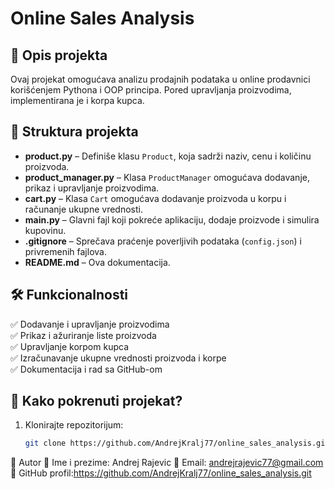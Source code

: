 # Online Sales Analysis

## 📌 Opis projekta
Ovaj projekat omogućava analizu prodajnih podataka u online prodavnici korišćenjem Pythona i OOP principa. Pored upravljanja proizvodima, implementirana je i korpa kupca.

## 📂 Struktura projekta
- **product.py** – Definiše klasu `Product`, koja sadrži naziv, cenu i količinu proizvoda.
- **product_manager.py** – Klasa `ProductManager` omogućava dodavanje, prikaz i upravljanje proizvodima.
- **cart.py** – Klasa `Cart` omogućava dodavanje proizvoda u korpu i računanje ukupne vrednosti.
- **main.py** – Glavni fajl koji pokreće aplikaciju, dodaje proizvode i simulira kupovinu.
- **.gitignore** – Sprečava praćenje poverljivih podataka (`config.json`) i privremenih fajlova.
- **README.md** – Ova dokumentacija.

## 🛠 Funkcionalnosti
✅ Dodavanje i upravljanje proizvodima  
✅ Prikaz i ažuriranje liste proizvoda  
✅ Upravljanje korpom kupca  
✅ Izračunavanje ukupne vrednosti proizvoda i korpe  
✅ Dokumentacija i rad sa GitHub-om  

## 🚀 Kako pokrenuti projekat?
1. Klonirajte repozitorijum:
   ```bash
   git clone https://github.com/AndrejKralj77/online_sales_analysis.git


📌 Autor
👤 Ime i prezime: Andrej Rajevic
📧 Email: andrejrajevic77@gmail.com
🔗 GitHub profil:https://github.com/AndrejKralj77/online_sales_analysis.git
